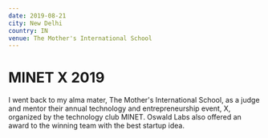 ```yaml
---
date: 2019-08-21
city: New Delhi
country: IN
venue: The Mother's International School
---
```


# MINET X 2019

I went back to my alma mater, The Mother's International School, as a judge and mentor their annual technology and entrepreneurship event, X, organized by the technology club MINET. Oswald Labs also offered an award to the winning team with the best startup idea.
